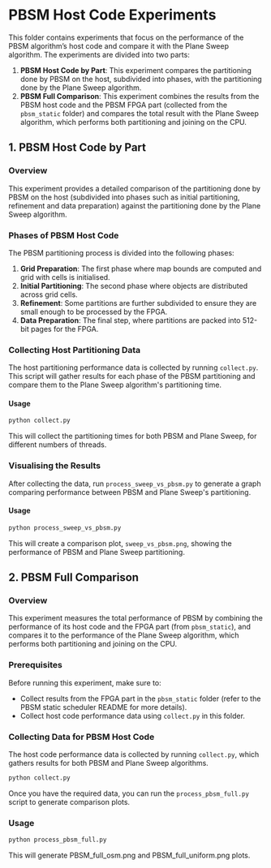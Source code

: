 # PBSM Host Code Experiments

This folder contains experiments that focus on the performance of the PBSM algorithm’s host code and compare it with the Plane Sweep algorithm. The experiments are divided into two parts:

1. **PBSM Host Code by Part**: This experiment compares the partitioning done by PBSM on the host, subdivided into phases, with the partitioning done by the Plane Sweep algorithm.
2. **PBSM Full Comparison**: This experiment combines the results from the PBSM host code and the PBSM FPGA part (collected from the `pbsm_static` folder) and compares the total result with the Plane Sweep algorithm, which performs both partitioning and joining on the CPU.

## 1. PBSM Host Code by Part

### Overview

This experiment provides a detailed comparison of the partitioning done by PBSM on the host (subdivided into phases such as initial partitioning, refinement and data preparation) against the partitioning done by the Plane Sweep algorithm.

### Phases of PBSM Host Code

The PBSM partitioning process is divided into the following phases:
1. **Grid Preparation**: The first phase where map bounds are computed and grid with cells is initialised.
1. **Initial Partitioning**: The second phase where objects are distributed across grid cells.
2. **Refinement**: Some partitions are further subdivided to ensure they are small enough to be processed by the FPGA.
3. **Data Preparation**: The final step, where partitions are packed into 512-bit pages for the FPGA.

### Collecting Host Partitioning Data

The host partitioning performance data is collected by running `collect.py`. This script will gather results for each phase of the PBSM partitioning and compare them to the Plane Sweep algorithm's partitioning time.

#### Usage

```bash
python collect.py
```

This will collect the partitioning times for both PBSM and Plane Sweep, for different numbers of threads.

### Visualising the Results

After collecting the data, run `process_sweep_vs_pbsm.py` to generate a graph comparing performance between PBSM and Plane Sweep's partitioning.

#### Usage

```bash
python process_sweep_vs_pbsm.py
```

This will create a comparison plot, `sweep_vs_pbsm.png`, showing the performance of PBSM and Plane Sweep partitioning.

## 2. PBSM Full Comparison

### Overview

This experiment measures the total performance of PBSM by combining the performance of its host code and the FPGA part (from `pbsm_static`), and compares it to the performance of the Plane Sweep algorithm, which performs both partitioning and joining on the CPU.

### Prerequisites

Before running this experiment, make sure to:
- Collect results from the FPGA part in the `pbsm_static` folder (refer to the PBSM static scheduler README for more details).
- Collect host code performance data using `collect.py` in this folder.

### Collecting Data for PBSM Host Code

The host code performance data is collected by running `collect.py`, which gathers results for both PBSM and Plane Sweep algorithms.

```bash
python collect.py
```

Once you have the required data, you can run the `process_pbsm_full.py` script to generate comparison plots.

### Usage

```bash
python process_pbsm_full.py
```

This will generate PBSM_full_osm.png and PBSM_full_uniform.png plots.



